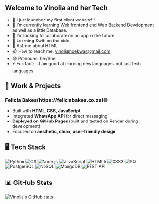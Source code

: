 ## Welcome to Vinolia and her Tech

- 🔭 I just launched my first client website!!!
- 🌱 I’m currently learning Web frontend and Web Backend Development as well as a little Database.
- 👯 I’m looking to collaborate on an app in the future
- 🤔 Learning Swift on the side 
- 💬 Ask me about HTML
- 📫 How to reach me: vinoliamoekwa@gmail.com
- 😄 Pronouns: her/She 
- ⚡ Fun fact: ...I am good at learning new languages, not just tech languages

## 💼 Work & Projects

### Felicia Bakes(https://feliciabakes.co.za)🌐
- Built with **HTML, CSS, JavaScript**
- Integrated **WhatsApp API** for direct messaging
- **Deployed on GitHub Pages** (built and tested on Render during development)
- Focused on **aesthetic, clean, user-friendly design**


## 🖥️ Tech Stack

![Python](https://img.shields.io/badge/Python-3776AB?style=for-the-badge&logo=python&logoColor=white)
![C#](https://img.shields.io/badge/C%23-239120?style=for-the-badge&logo=c-sharp&logoColor=white)
![Node.js](https://img.shields.io/badge/Node.js-339933?style=for-the-badge&logo=node.js&logoColor=white)
![JavaScript](https://img.shields.io/badge/JavaScript-F7DF1E?style=for-the-badge&logo=javascript&logoColor=black)
![HTML5](https://img.shields.io/badge/HTML5-E34F26?style=for-the-badge&logo=html5&logoColor=white)
![CSS3](https://img.shields.io/badge/CSS3-1572B6?style=for-the-badge&logo=css3&logoColor=white)
![SQL](https://img.shields.io/badge/SQL-4479A1?style=for-the-badge&logo=database&logoColor=white)
![PostgreSQL](https://img.shields.io/badge/PostgreSQL-4169E1?style=for-the-badge&logo=postgresql&logoColor=white)
![NoSQL](https://img.shields.io/badge/NoSQL-005571?style=for-the-badge&logo=nosql&logoColor=white)
![MongoDB](https://img.shields.io/badge/MongoDB-47A248?style=for-the-badge&logo=mongodb&logoColor=white)
![REST API](https://img.shields.io/badge/REST_API-000000?style=for-the-badge&logo=rest)

## 📊 GitHub Stats

![Vinolia's GitHub stats](https://github-readme-stats.vercel.app/api?username=VinoliaMoekwa&show_icons=true&theme=radical)

  

